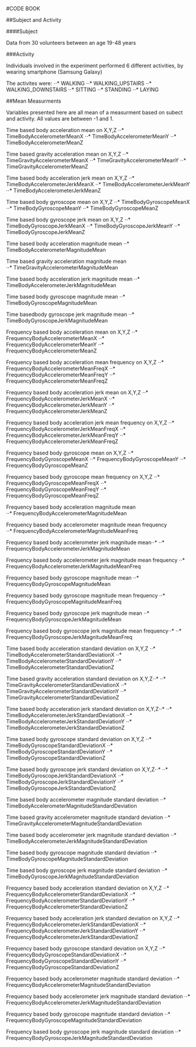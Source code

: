 #CODE BOOK

##Subject and Activity

####Subject

Data from 30 volunteers between an age 19-48 years

###Activity

Individuals involved in the experiment performed 6 different activities, by wearing smartphone (Samsung Galaxy) 

The activites were:
⋅⋅* WALKING
⋅⋅* WALKING_UPSTAIRS
⋅⋅* WALKING_DOWNSTAIRS
⋅⋅* SITTING
⋅⋅* STANDING
⋅⋅* LAYING

##Mean Measurments

Variables presented here are all mean of a measurment based on subect and activity. All values are between -1 and 1.

Time based body acceleration mean on X,Y,Z
⋅⋅* TimeBodyAccelerometerMeanX
⋅⋅* TimeBodyAccelerometerMeanY
⋅⋅* TimeBodyAccelerometerMeanZ

Time based gravity acceleration mean on X,Y,Z
⋅⋅* TimeGravityAccelerometerMeanX
⋅⋅* TimeGravityAccelerometerMeanY
⋅⋅* TimeGravityAccelerometerMeanZ

Time based body acceleration jerk mean on X,Y,Z
⋅⋅* TimeBodyAccelerometerJerkMeanX
⋅⋅* TimeBodyAccelerometerJerkMeanY
⋅⋅* TimeBodyAccelerometerJerkMeanZ

Time based body gyroscope mean on X,Y,Z
⋅⋅* TimeBodyGyroscopeMeanX
⋅⋅* TimeBodyGyroscopeMeanY
⋅⋅* TimeBodyGyroscopeMeanZ

Time based body gyroscope jerk mean on X,Y,Z
⋅⋅* TimeBodyGyroscopeJerkMeanX
⋅⋅* TimeBodyGyroscopeJerkMeanY
⋅⋅* TimeBodyGyroscopeJerkMeanZ

Time based body acceleration magnitude mean
⋅⋅* TimeBodyAccelerometerMagnitudeMean

Time based gravity acceleration magnitude mean   
⋅⋅* TimeGravityAccelerometerMagnitudeMean

Time based body acceleration jerk magnitude mean
⋅⋅* TimeBodyAccelerometerJerkMagnitudeMean

Time based body gyroscope magnitude mean
⋅⋅* TimeBodyGyroscopeMagnitudeMean

Time basedbody gyroscope jerk magnitude mean
⋅⋅* TimeBodyGyroscopeJerkMagnitudeMean

Frequency based body acceleration mean on X,Y,Z
⋅⋅* FrequencyBodyAccelerometerMeanX
⋅⋅* FrequencyBodyAccelerometerMeanY
⋅⋅* FrequencyBodyAccelerometerMeanZ

Frequency based body acceleration mean frequency on X,Y,Z
⋅⋅* FrequencyBodyAccelerometerMeanFreqX
⋅⋅* FrequencyBodyAccelerometerMeanFreqY
⋅⋅* FrequencyBodyAccelerometerMeanFreqZ

Frequency based body acceleration jerk mean on X,Y,Z
⋅⋅* FrequencyBodyAccelerometerJerkMeanX
⋅⋅* FrequencyBodyAccelerometerJerkMeanY
⋅⋅* FrequencyBodyAccelerometerJerkMeanZ

Frequency based body acceleration jerk mean frequency on X,Y,Z
⋅⋅* FrequencyBodyAccelerometerJerkMeanFreqX
⋅⋅* FrequencyBodyAccelerometerJerkMeanFreqY
⋅⋅* FrequencyBodyAccelerometerJerkMeanFreqZ

Frequency based body gyroscope mean on X,Y,Z
⋅⋅* FrequencyBodyGyroscopeMeanX
⋅⋅* FrequencyBodyGyroscopeMeanY
⋅⋅* FrequencyBodyGyroscopeMeanZ

Frequency based body gyroscope mean frequency on X,Y,Z
⋅⋅* FrequencyBodyGyroscopeMeanFreqX
⋅⋅* FrequencyBodyGyroscopeMeanFreqY
⋅⋅* FrequencyBodyGyroscopeMeanFreqZ

Frequency based body acceleration magnitude mean   
⋅⋅* FrequencyBodyAccelerometerMagnitudeMean

Frequency based body accelerometer magnitude mean frequency  
⋅⋅* FrequencyBodyAccelerometerMagnitudeMeanFreq

Frequency based body accelerometer jerk magnitude mean⋅⋅* 
⋅⋅* FrequencyBodyAccelerometerJerkMagnitudeMean

Frequency based body accelerometer jerk magnitude mean frequency
⋅⋅* FrequencyBodyAccelerometerJerkMagnitudeMeanFreq

Frequency based body gyroscope magnitude mean
⋅⋅* FrequencyBodyGyroscopeMagnitudeMean

Frequency based body gyroscope magnitude mean frequency
⋅⋅* FrequencyBodyGyroscopeMagnitudeMeanFreq

Frequency based body gyroscope jerk magnitude mean
⋅⋅* FrequencyBodyGyroscopeJerkMagnitudeMean

Frequency based body gyroscope jerk magnitude mean frequency⋅⋅* 
⋅⋅* FrequencyBodyGyroscopeJerkMagnitudeMeanFreq

Time based body acceleration standard deviation on X,Y,Z
⋅⋅* TimeBodyAccelerometerStandardDeviationX
⋅⋅* TimeBodyAccelerometerStandardDeviationY
⋅⋅* TimeBodyAccelerometerStandardDeviationZ

Time based gravity acceleration standard deviation on X,Y,Z⋅⋅* 
⋅⋅* TimeGravityAccelerometerStandardDeviationX
⋅⋅* TimeGravityAccelerometerStandardDeviationY
⋅⋅* TimeGravityAccelerometerStandardDeviationZ

Time based body acceleration jerk standard deviation on X,Y,Z⋅⋅* 
⋅⋅* TimeBodyAccelerometerJerkStandardDeviationX
⋅⋅* TimeBodyAccelerometerJerkStandardDeviationY
⋅⋅* TimeBodyAccelerometerJerkStandardDeviationZ

Time based body gyroscope standard deviation on X,Y,Z
⋅⋅* TimeBodyGyroscopeStandardDeviationX
⋅⋅* TimeBodyGyroscopeStandardDeviationY
⋅⋅* TimeBodyGyroscopeStandardDeviationZ

Time based body gyroscope jerk standard deviation on X,Y,Z⋅⋅* 
⋅⋅* TimeBodyGyroscopeJerkStandardDeviationX
⋅⋅* TimeBodyGyroscopeJerkStandardDeviationY
⋅⋅* TimeBodyGyroscopeJerkStandardDeviationZ

Time based body accelerometer magnitude standard deviation
⋅⋅* TimeBodyAccelerometerMagnitudeStandardDeviation

Time based gravity accelerometer magnitude standard deviation
⋅⋅* TimeGravityAccelerometerMagnitudeStandardDeviation

Time based body accelerometer jerk magnitude standard deviation
⋅⋅* TimeBodyAccelerometerJerkMagnitudeStandardDeviation

Time based body gyroscope magnitude standard deviation
⋅⋅* TimeBodyGyroscopeMagnitudeStandardDeviation

Time based body gyroscope jerk magnitude standard deviation
⋅⋅* TimeBodyGyroscopeJerkMagnitudeStandardDeviation

Frequency based body acceleration standard deviation on X,Y,Z
⋅⋅* FrequencyBodyAccelerometerStandardDeviationX
⋅⋅* FrequencyBodyAccelerometerStandardDeviationY
⋅⋅* FrequencyBodyAccelerometerStandardDeviationZ

Frequency based body acceleration jerk standard deviation on X,Y,Z
⋅⋅* FrequencyBodyAccelerometerJerkStandardDeviationX
⋅⋅* FrequencyBodyAccelerometerJerkStandardDeviationY
⋅⋅* FrequencyBodyAccelerometerJerkStandardDeviationZ

Frequency based body gyroscope standard deviation on X,Y,Z
⋅⋅* FrequencyBodyGyroscopeStandardDeviationX
⋅⋅* FrequencyBodyGyroscopeStandardDeviationY
⋅⋅* FrequencyBodyGyroscopeStandardDeviationZ

Frequency based body accelerometer magnitude standard deviation
⋅⋅* FrequencyBodyAccelerometerMagnitudeStandardDeviation

Frequency based body accelerometer jerk magnitude standard deviation
⋅⋅* FrequencyBodyAccelerometerJerkMagnitudeStandardDeviation

Frequency based body gyroscope magnitude standard deviation
⋅⋅* FrequencyBodyGyroscopeMagnitudeStandardDeviation

Frequency based body gyroscope jerk magnitude standard deviation
⋅⋅* FrequencyBodyGyroscopeJerkMagnitudeStandardDeviation